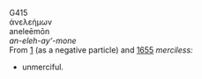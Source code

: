 G415  
ἀνελεήμων  
aneleēmōn  
*an-eleh-ay‘-mone*  
From [1](g0001) (as a negative particle) and [1655](g1655) *merciless:*
- unmerciful.  
